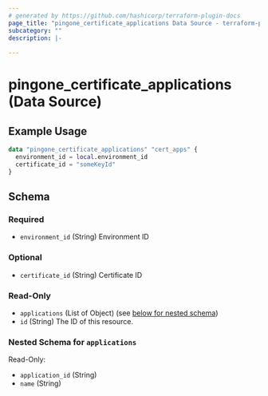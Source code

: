 ```yaml
---
# generated by https://github.com/hashicorp/terraform-plugin-docs
page_title: "pingone_certificate_applications Data Source - terraform-provider-pingone"
subcategory: ""
description: |-
  
---
```


# pingone_certificate_applications (Data Source)



## Example Usage

```terraform
data "pingone_certificate_applications" "cert_apps" {
  environment_id = local.environment_id
  certificate_id = "someKeyId"
}
```

<!-- schema generated by tfplugindocs -->
## Schema

### Required

- `environment_id` (String) Environment ID

### Optional

- `certificate_id` (String) Certificate ID

### Read-Only

- `applications` (List of Object) (see [below for nested schema](#nestedatt--applications))
- `id` (String) The ID of this resource.

<a id="nestedatt--applications"></a>
### Nested Schema for `applications`

Read-Only:

- `application_id` (String)
- `name` (String)


